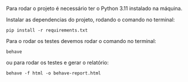 Para rodar o projeto é necessário ter o Python 3.11 instalado na máquina.

Instalar as dependencias do projeto, rodando o comando no terminal:

    pip install -r requirements.txt

Para o rodar os testes devemos rodar o comando no terminal:

    behave

ou para rodar os testes e gerar o relatório:

    behave -f html -o behave-report.html

